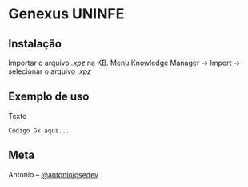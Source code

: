 # Genexus UNINFE


## Instalação
Importar o arquivo _.xpz_ na KB.
    Menu Knowledge Manager -> Import -> selecionar o arquivo _.xpz_

## Exemplo de uso
Texto

```Gx
Código Gx aqui...
```

## Meta
Antonio – [@antoniojosedev](https://github.com/antoniojosedev)
